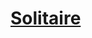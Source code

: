 ﻿---
!LinkItem
Link: background_solitaire_hd.md
NameLink: <!--NameLink-->[Solitaire](hd_background_solitaire.md)<!--/NameLink-->
Id: backgrounds_hd.md#solitaire
ParentLink: backgrounds_hd.md#historique
Name: Solitaire
ParentName: Historique
---




# [Solitaire](hd_background_solitaire.md)



